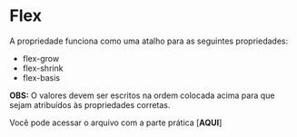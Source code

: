 # Flex

A propriedade funciona como uma atalho para as seguintes propriedades:

 - flex-grow
 - flex-shrink
 - flex-basis

**OBS:** O valores devem ser escritos na ordem colocada acima para que sejam atribuídos às propriedades corretas.

Você pode acessar o arquivo com a parte prática [**AQUI**]